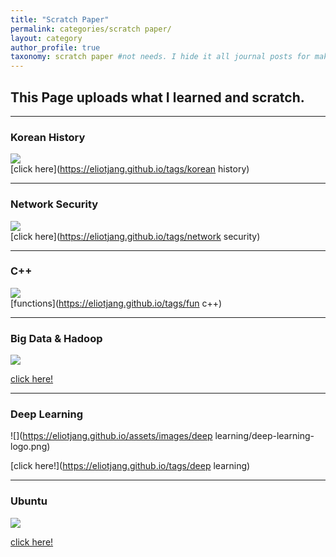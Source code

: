 ```yaml
---
title: "Scratch Paper"
permalink: categories/scratch paper/
layout: category
author_profile: true
taxonomy: scratch paper #not needs. I hide it all journal posts for make _journal folder. So it can't see. I don't know how to do that...
---
```


## __This Page uploads what I learned and scratch.__  

*****  
### Korean History
![](https://eliotjang.github.io/assets/images/korean-history/korean-history-logo.jpeg)  
[click here](https://eliotjang.github.io/tags/korean history)  

*****  
### Network Security  
![](https://eliotjang.github.io/assets/images/network-security/network-security-logo.jpeg)  
[click here](https://eliotjang.github.io/tags/network security)

*****

### C++  
![](https://eliotjang.github.io/assets/images/c++/c++-logo.png)  
[functions](https://eliotjang.github.io/tags/fun c++)  

*****

### Big Data & Hadoop

![](https://eliotjang.github.io/assets/images/hadoop/hadoop-logo.png)  

[click here!](https://eliotjang.github.io/tags/hadoop)

*****  

### Deep Learning  

![](https://eliotjang.github.io/assets/images/deep learning/deep-learning-logo.png)  

[click here!](https://eliotjang.github.io/tags/deep learning)  

*****  

### Ubuntu  

![](https://eliotjang.github.io/assets/images/ubuntu/ubuntu-logo.jpeg)  

[click here!](https://eliotjang.github.io/tags/ubuntu)
